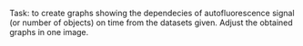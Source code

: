 Task: to create graphs showing the dependecies of autofluorescence signal (or number of objects) on time from the datasets given. Adjust the obtained graphs in one image.
